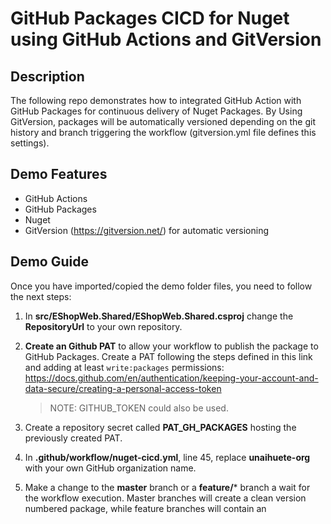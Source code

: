 # GitHub Packages CICD for Nuget using GitHub Actions and GitVersion

## Description

The following repo demonstrates how to integrated GitHub Action with GitHub Packages for continuous delivery of Nuget Packages. By Using GitVersion, packages will be automatically versioned depending on the git history and branch triggering the workflow (gitversion.yml file defines this settings). 
## Demo Features
- GitHub Actions
- GitHub Packages
- Nuget
- GitVersion (https://gitversion.net/) for automatic versioning

## Demo Guide

Once you have imported/copied the demo folder files, you need to follow the next steps:

1. In **src/EShopWeb.Shared/EShopWeb.Shared.csproj** change the **RepositoryUrl** to your own repository.
2. **Create an Github PAT** to allow your workflow to publish the package to GitHub Packages. Create a PAT following the steps defined in this link and adding at least ```write:packages``` permissions: https://docs.github.com/en/authentication/keeping-your-account-and-data-secure/creating-a-personal-access-token

   >NOTE: GITHUB_TOKEN could also be used.

3. Create a repository secret called **PAT_GH_PACKAGES** hosting the previously created PAT.
4. In **.github/workflow/nuget-cicd.yml**, line 45, replace **unaihuete-org** with your own GitHub organization name.
5. Make a change to the **master** branch or a **feature/*** branch a wait for the workflow execution. Master branches will create a clean version numbered package, while feature branches will contain an 